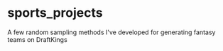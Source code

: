 # sports_projects

A few random sampling methods I've developed for generating fantasy teams on DraftKings